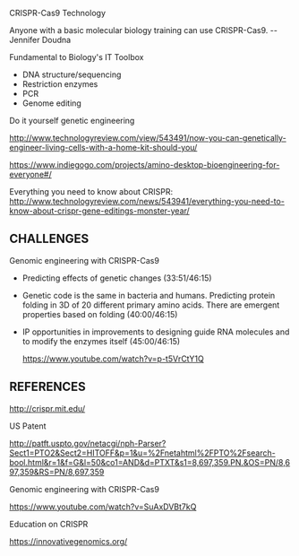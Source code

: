 CRISPR-Cas9 Technology

Anyone with a basic molecular biology training can use CRISPR-Cas9. -- Jennifer Doudna

Fundamental to Biology's IT Toolbox
* DNA structure/sequencing
* Restriction enzymes
* PCR
* Genome editing


Do it yourself genetic engineering

  http://www.technologyreview.com/view/543491/now-you-can-genetically-engineer-living-cells-with-a-home-kit-should-you/

  https://www.indiegogo.com/projects/amino-desktop-bioengineering-for-everyone#/

Everything you need to know about CRISPR:
  http://www.technologyreview.com/news/543941/everything-you-need-to-know-about-crispr-gene-editings-monster-year/


CHALLENGES
----------
Genomic engineering with CRISPR-Cas9
* Predicting effects of genetic changes (33:51/46:15)
* Genetic code is the same in bacteria and humans.  Predicting protein folding in 3D of 20 different primary amino acids.  There are emergent properties based on folding (40:00/46:15)
* IP opportunities in improvements to designing guide RNA molecules and to modify the enzymes itself (45:00/46:15)

  https://www.youtube.com/watch?v=p-t5VrCtY1Q



REFERENCES
----------
http://crispr.mit.edu/

US Patent

  http://patft.uspto.gov/netacgi/nph-Parser?Sect1=PTO2&Sect2=HITOFF&p=1&u=%2Fnetahtml%2FPTO%2Fsearch-bool.html&r=1&f=G&l=50&co1=AND&d=PTXT&s1=8,697,359.PN.&OS=PN/8,697,359&RS=PN/8,697,359

Genomic engineering with CRISPR-Cas9

  https://www.youtube.com/watch?v=SuAxDVBt7kQ
  

Education on CRISPR

  https://innovativegenomics.org/

